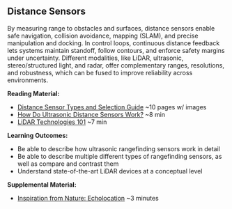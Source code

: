 <link rel="stylesheet" type="text/css" href="../../assets/css/styles.css">

## Distance Sensors

By measuring range to obstacles and surfaces, distance sensors enable safe navigation, collision avoidance, mapping (SLAM), and precise manipulation and docking. In control loops, continuous distance feedback lets systems maintain standoff, follow contours, and enforce safety margins under uncertainty. Different modalities, like LiDAR, ultrasonic, stereo/structured light, and radar, offer complementary ranges, resolutions, and robustness, which can be fused to improve reliability across environments.

**Reading Material:**
- [Distance Sensor Types and Selection Guide](assets/DistanceSensors_Seeed.pdf) ~10 pages w/ images
- [How Do Ultrasonic Distance Sensors Work?](https://www.youtube.com/watch?v=2ojWO1QNprw&ab_channel=element14presents) ~8 min
- [LiDAR Technologies 101](https://www.youtube.com/watch?v=3EehCU3csJQ&ab_channel=HesaiTechnology) ~7 min

**Learning Outcomes:**
- Be able to describe how ultrasonic rangefinding sensors work in detail
- Be able to describe multiple different types of rangefinding sensors, as well as compare and contrast them
- Understand state-of-the-art LiDAR devices at a conceptual level

**Supplemental Material:**
- [Inspiration from Nature: Echolocation](https://www.youtube.com/watch?v=i6IF7a24AFk&ab_channel=Smithsonian%27sNationalMuseumofNaturalHistory) ~3 minutes
